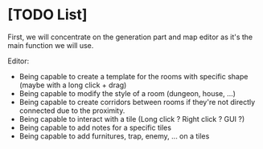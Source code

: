# **[TODO List]**

First, we will concentrate on the generation part and map editor as it's the main function we will use.

Editor:
-  Being capable to create a template for the rooms with specific shape (maybe with a long click + drag)
-  Being capable to modify the style of a room (dungeon, house, ...)
-  Being capable to create corridors between rooms if they're not directly connected due to the proximity.
-  Being capable to interact with a tile (Long click ? Right click ? GUI ?)
-  Being capable to add notes for a specific tiles
-  Being capable to add furnitures, trap, enemy, ... on a tiles

